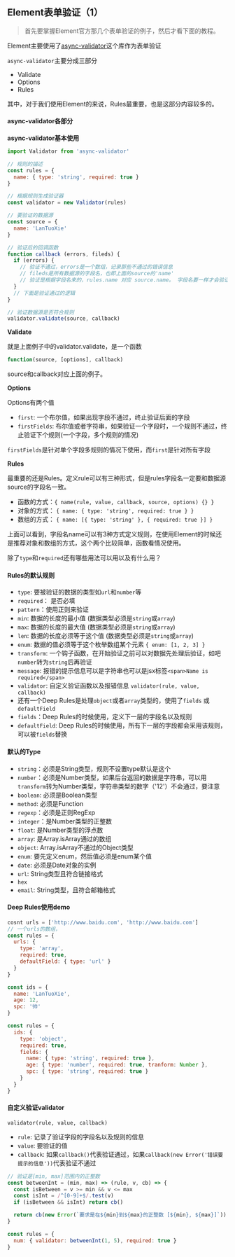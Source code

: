 ## Element表单验证（1）

> 首先要掌握Element官方那几个表单验证的例子，然后才看下面的教程。

Element主要使用了[async-validator](https://github.com/yiminghe/async-validator#length)这个库作为表单验证

`async-validator`主要分成三部分
- Validate
- Options
- Rules

其中，对于我们使用Element的来说，Rules最重要，也是这部分内容较多的。

#### async-validator各部分

**async-validator基本使用**
```js
import Validator from 'async-validator'

// 规则的描述
const rules = {
  name: { type: 'string', required: true }
}

// 根据规则生成验证器
const validator = new Validator(rules)

// 要验证的数据源
const source = {
  name: 'LanTuoXie'
}

// 验证后的回调函数
function callback (errors, fileds) {
  if (errors) {
    // 验证不通过，errors是一个数组，记录那些不通过的错误信息
    // fileds是所有数据源的字段名，也即上面的source的'name'
    // 验证是根据字段名来的，rules.name 对应 source.name。 字段名要一样才会验证
  }
  // 下面是验证通过的逻辑
}

// 验证数据源是否符合规则
validator.validate(source, callback)
```

**Validate**

就是上面例子中的validator.validate，是一个函数
```js
function(source, [options], callback)
```
source和callback对应上面的例子。

**Options**

Options有两个值
- `first`: 一个布尔值，如果出现字段不通过，终止验证后面的字段
- `firstFields`: 布尔值或者字符串，如果验证一个字段时，一个规则不通过，终止验证下个规则(一个字段，多个规则的情况)

`firstFields`是针对单个字段多规则的情况下使用，而`first`是针对所有字段

**Rules**

最重要的还是Rules。定义rule可以有三种形式，但是rules字段名一定要和数据源source的字段名一致。
- 函数的方式：`{ name(rule, value, callback, source, options) {} }`
- 对象的方式： `{ name: { type: 'string', required: true } }`
- 数组的方式： `{ name: [{ type: 'string' }, { required: true }] }`

上面可以看到，字段名name可以有3种方式定义规则，在使用Element的时候还是推荐对象和数组的方式，这个两个比较简单，函数看情况使用。

除了`type`和`required`还有哪些用法可以用以及有什么用？

#### Rules的默认规则

- `type`: 要被验证的数据的类型如`url`和`number`等
- `required`： 是否必填
- `pattern`：使用正则来验证
- `min`: 数据的长度的最小值 (数据类型必须是`string`或`array`)
- `max`: 数据的长度的最大值 (数据类型必须是`string`或`array`)
- `len`: 数据的长度必须等于这个值 (数据类型必须是`string`或`array`)
- `enum`: 数据的值必须等于这个枚举数组某个元素 `{ enum: [1, 2, 3] }`
- `transform`: 一个钩子函数，在开始验证之前可以对数据先处理后验证，如吧`number`转为`string`后再验证
- `message`: 报错的提示信息可以是字符串也可以是jsx标签`<span>Name is required</span>`
- `validator`: 自定义验证函数以及报错信息 `validator(rule, value, callback)`
- 还有一个Deep Rules是处理`object`或者`array`类型的，使用了`fields` 或`defaultField`
- `fields`：Deep Rules的时候使用，定义下一层的字段名以及规则
- `defaultField`: Deep Rules的时候使用，所有下一层的字段都会采用该规则，可以被`fields`替换

#### 默认的Type
- `string`：必须是String类型，规则不设置type默认是这个
- `number`：必须是Number类型，如果后台返回的数据是字符串，可以用`transform`转为Number类型，字符串类型的数字（'12'）不会通过，要注意
- `boolean`: 必须是Boolean类型
- `method`: 必须是Function
- `regexp`：必须是正则RegExp
- `integer`：是Number类型的正整数
- `float`: 是Number类型的浮点数
- `array`: 是Array.isArray通过的数组
- `object`: Array.isArray不通过的Object类型
- `enum`: 要先定义enum，然后值必须是enum某个值
- `date`: 必须是Date对象的实例
- `url`: String类型且符合链接格式
- `hex`
- `email`: String类型，且符合邮箱格式

#### Deep Rules使用demo
```js
cosnt urls = ['http://www.baidu.com', 'http://www.baidu.com']
// 一个urls的数组，
const rules = {
  urls: {
    type: 'array',
    required: true,
    defaultField: { type: 'url' }
  }
}
```

```js
const ids = {
  name: 'LanTuoXie',
  age: 12,
  spc: '帅'
}

const rules = {
  ids: {
    type: 'object',
    required: true,
    fields: {
      name: { type: 'string', required: true },
      age: { type: 'number', required: true, tranform: Number },
      spc: { type: 'string', required: true }
    }
  }
}

```

#### 自定义验证validator
`validator(rule, value, callback)`
- `rule`: 记录了验证字段的字段名以及规则的信息
- `value`: 要验证的值
- `callback`: 如果`callback()`代表验证通过，如果`callback(new Error('错误要提示的信息'))`代表验证不通过

```js
// 验证是[min, max]范围内的正整数
const betweenInt = (min, max) => (rule, v, cb) => {
  const isBetween = v >= min && v <= max
  const isInt = /^[0-9]+$/.test(v)
  if (isBetween && isInt) return cb()

  return cb(new Error(`要求是在${min}到${max}的正整数 [${min}, ${max}]`))
}

const rules = {
  num: { validator: betweenInt(1, 5), required: true }
}
```
